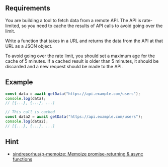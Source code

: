 ## Requirements

You are building a tool to fetch data from a remote API. The API is rate-limited, so you need to cache the results of API calls to avoid going over the limit.

Write a function that takes in a URL and returns the data from the API at that URL as a JSON object.

To avoid going over the rate limit, you should set a maximum age for the cache of 5 minutes. If a cached result is older than 5 minutes, it should be discarded and a new request should be made to the API.

## Example

```javascript
const data = await getData("https://api.example.com/users");
console.log(data);
// [{...}, {...}, ...]

// This call is cached
const data2 = await getData("https://api.example.com/users");
console.log(data2);
// [{...}, {...}, ...]
```

## Hint

- [sindresorhus/p-memoize: Memoize promise-returning & async functions](https://github.com/sindresorhus/p-memoize)
